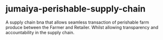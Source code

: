 # jumaiya-perishable-supply-chain

A supply chain bna that allows seamless transaction of perishable farm produce between the Farmer and Retailer. Whilst allowing transparency and accountability in the supply chain.
